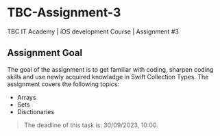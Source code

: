 # TBC-Assignment-3
TBC IT Academy | iOS development Course | Assignment #3

## Assignment Goal
The goal of the assignment is to get familiar with coding, sharpen coding skills and use newly acquired knowladge in Swift Collection Types.
The assignment covers the following topics: 
* Arrays
* Sets
* Disctionaries 

> The deadline of this task is: 30/09/2023, 10:00. 
